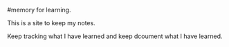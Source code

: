 #memory for learning. 

This is a site to keep my notes. 

Keep tracking what I have learned and keep dcoument what I have learned.
